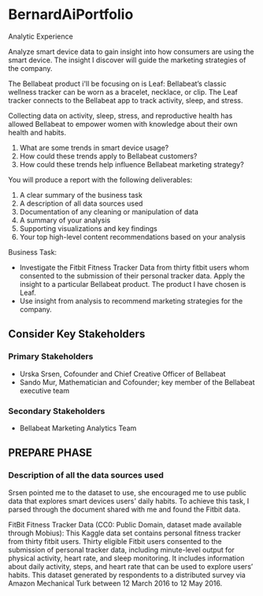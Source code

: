 # BernardAiPortfolio
Analytic Experience


Analyze smart device data to gain insight into how consumers are using the smart device. The insight I discover will guide the marketing strategies of the company. 

The Bellabeat product i'll be focusing on is Leaf: Bellabeat’s classic wellness tracker can be worn as a bracelet, necklace, or clip. The Leaf tracker connects
to the Bellabeat app to track activity, sleep, and stress.

Collecting data on activity, sleep, stress, and reproductive health has allowed Bellabeat to empower women with knowledge about their own health and habits. 

1. What are some trends in smart device usage?
2. How could these trends apply to Bellabeat customers?
3. How could these trends help influence Bellabeat marketing strategy?

You will produce a report with the following deliverables:
1. A clear summary of the business task
2. A description of all data sources used
3. Documentation of any cleaning or manipulation of data
4. A summary of your analysis
5. Supporting visualizations and key findings
6. Your top high-level content recommendations based on your analysis

Business Task:
- Investigate the Fitbit Fitness Tracker Data from thirty fitbit users whom consented to the submission of their personal tracker data. Apply the insight to a particular Bellabeat product. The product I have chosen is Leaf. 
- Use insight from analysis to recommend marketing strategies for the company. 

## Consider Key Stakeholders
### Primary Stakeholders 
- Urska Srsen, Cofounder and Chief Creative Officer of Bellabeat
- Sando Mur, Mathematician and Cofounder; key member of the Bellabeat executive team

### Secondary Stakeholders
- Bellabeat Marketing Analytics Team 

## PREPARE PHASE
### Description of all the data sources used
Srsen pointed me to the dataset to use, she encouraged me to use public data that explores smart devices users' daily habits. To achieve this task, I parsed through the document shared with me and found the Fitbit data. 

FitBit Fitness Tracker Data (CC0: Public Domain, dataset made available through Mobius): This Kaggle data set contains personal fitness tracker from thirty fitbit users. Thirty eligible Fitbit users consented to the submission of personal tracker data, including minute-level output for physical activity, heart rate, and sleep monitoring. It includes information about daily activity, steps, and heart rate that can be used to explore users’ habits. This dataset generated by respondents to a distributed survey via Amazon Mechanical Turk between 12 March 2016 to 12 May 2016.


